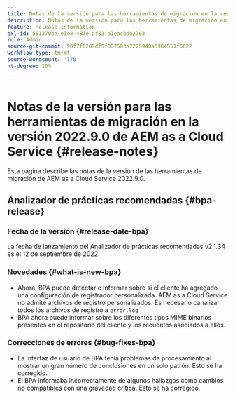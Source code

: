 ```yaml
---
title: Notas de la versión para las herramientas de migración en la versión 2022.9.0 de AEM as a Cloud Service
description: Notas de la versión para las herramientas de migración en la versión 2022.9.0 de AEM as a Cloud Service
feature: Release Information
exl-id: 581370ba-e3e8-487e-af83-a1eacbda2763
role: Admin
source-git-commit: 90f7f6209df5f837583a7225940a5984551f6622
workflow-type: tm+mt
source-wordcount: '170'
ht-degree: 10%

---
```


# Notas de la versión para las herramientas de migración en la versión 2022.9.0 de AEM as a Cloud Service {#release-notes}

Esta página describe las notas de la versión de las herramientas de migración de AEM as a Cloud Service 2022.9.0.

## Analizador de prácticas recomendadas {#bpa-release}

### Fecha de la versión {#release-date-bpa}

La fecha de lanzamiento del Analizador de prácticas recomendadas v2.1.34 es el 12 de septiembre de 2022.

### Novedades {#what-is-new-bpa}

* Ahora, BPA puede detectar e informar sobre si el cliente ha agregado una configuración de registrador personalizada. AEM as a Cloud Service no admite archivos de registro personalizados. Es necesario canalizar todos los archivos de registro a `error.log`
* BPA ahora puede informar sobre los diferentes tipos MIME binarios presentes en el repositorio del cliente y los recuentos asociados a ellos.

### Correcciones de errores {#bug-fixes-bpa}

* La interfaz de usuario de BPA tenía problemas de procesamiento al mostrar un gran número de conclusiones en un solo patrón. Esto se ha corregido.
* El BPA informaba incorrectamente de algunos hallazgos como cambios no compatibles con una gravedad crítica. Esto se ha corregido.
